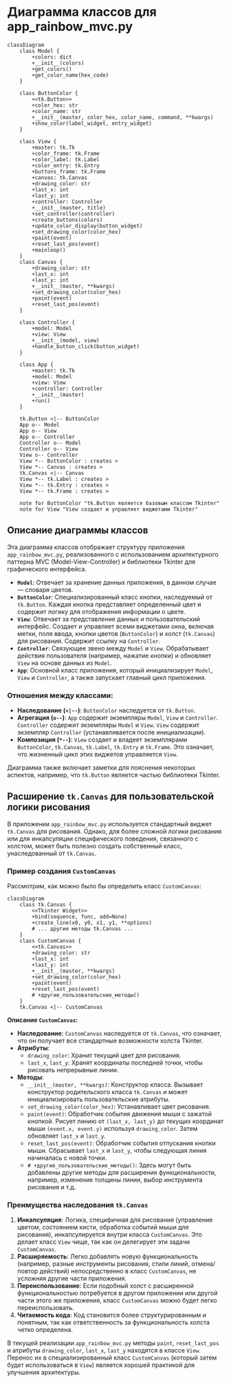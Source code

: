 # Диаграмма классов для app_rainbow_mvc.py

```mermaid
classDiagram
    class Model {
        +colors: dict
        +__init__(colors)
        +get_colors()
        +get_color_name(hex_code)
    }

    class ButtonColor {
        <<tk.Button>>
        +color_hex: str
        +color_name: str
        +__init__(master, color_hex, color_name, command, **kwargs)
        +show_color(label_widget, entry_widget)
    }

    class View {
        +master: tk.Tk
        +color_frame: tk.Frame
        +color_label: tk.Label
        +color_entry: tk.Entry
        +buttons_frame: tk.Frame
        +canvas: tk.Canvas
        +drawing_color: str
        +last_x: int
        +last_y: int
        +controller: Controller
        +__init__(master, title)
        +set_controller(controller)
        +create_buttons(colors)
        +update_color_display(button_widget)
        +set_drawing_color(color_hex)
        +paint(event)
        +reset_last_pos(event)
        +mainloop()
    }
    class Canvas {
        +drawing_color: str
        +last_x: int
        +last_y: int
        +__init__(master, **kwargs)
        +set_drawing_color(color_hex)
        +paint(event)
        +reset_last_pos(event)
    }

    class Controller {
        +model: Model
        +view: View
        +__init__(model, view)
        +handle_button_click(button_widget)
    }

    class App {
        +master: tk.Tk
        +model: Model
        +view: View
        +controller: Controller
        +__init__(master)
        +run()
    }

    tk.Button <|-- ButtonColor
    App o-- Model
    App o-- View
    App o-- Controller
    Controller o-- Model
    Controller o-- View
    View o-- Controller
    View *-- ButtonColor : creates >
    View *-- Canvas : creates >
    tk.Canvas <|-- Canvas
    View *-- tk.Label : creates >
    View *-- tk.Entry : creates >
    View *-- tk.Frame : creates >

    note for ButtonColor "tk.Button является базовым классом Tkinter"
    note for View "View создает и управляет виджетами Tkinter"

```

## Описание диаграммы классов

Эта диаграмма классов отображает структуру приложения `app_rainbow_mvc.py`, реализованного с использованием архитектурного паттерна MVC (Model-View-Controller) и библиотеки Tkinter для графического интерфейса.

- **`Model`**: Отвечает за хранение данных приложения, в данном случае — словаря цветов.
- **`ButtonColor`**: Специализированный класс кнопки, наследуемый от `tk.Button`. Каждая кнопка представляет определенный цвет и содержит логику для отображения информации о цвете.
- **`View`**: Отвечает за представление данных и пользовательский интерфейс. Создает и управляет всеми виджетами окна, включая метки, поля ввода, кнопки цветов (`ButtonColor`) и холст (`tk.Canvas`) для рисования. Содержит ссылку на `Controller`.
- **`Controller`**: Связующее звено между `Model` и `View`. Обрабатывает действия пользователя (например, нажатие кнопки) и обновляет `View` на основе данных из `Model`.
- **`App`**: Основной класс приложения, который инициализирует `Model`, `View` и `Controller`, а также запускает главный цикл приложения.

### Отношения между классами:
- **Наследование (`<|--`)**: `ButtonColor` наследуется от `tk.Button`.
- **Агрегация (`o--`)**: `App` содержит экземпляры `Model`, `View` и `Controller`. `Controller` содержит экземпляры `Model` и `View`. `View` содержит экземпляр `Controller` (устанавливается после инициализации).
- **Композиция (`*--`)**: `View` создает и владеет экземплярами `ButtonColor`, `tk.Canvas`, `tk.Label`, `tk.Entry` и `tk.Frame`. Это означает, что жизненный цикл этих виджетов управляется `View`.

Диаграмма также включает заметки для пояснения некоторых аспектов, например, что `tk.Button` является частью библиотеки Tkinter.

## Расширение `tk.Canvas` для пользовательской логики рисования

В приложении `app_rainbow_mvc.py` используется стандартный виджет `tk.Canvas` для рисования. Однако, для более сложной логики рисования или для инкапсуляции специфического поведения, связанного с холстом, может быть полезно создать собственный класс, унаследованный от `tk.Canvas`.

### Пример создания `CustomCanvas`

Рассмотрим, как можно было бы определить класс `CustomCanvas`:

```mermaid
classDiagram
    class tk.Canvas {
        <<Tkinter Widget>>
        +bind(sequence, func, add=None)
        +create_line(x0, y0, x1, y1, **options)
        # ... другие методы tk.Canvas ...
    }
    class CustomCanvas {
        <<tk.Canvas>>
        +drawing_color: str
        +last_x: int
        +last_y: int
        +__init__(master, **kwargs)
        +set_drawing_color(color_hex)
        +paint(event)
        +reset_last_pos(event)
        # +другие_пользовательские_методы()
    }
    tk.Canvas <|-- CustomCanvas
```

**Описание `CustomCanvas`:**

-   **Наследование**: `CustomCanvas` наследуется от `tk.Canvas`, что означает, что он получает все стандартные возможности холста Tkinter.
-   **Атрибуты**:
    -   `drawing_color`: Хранит текущий цвет для рисования.
    -   `last_x`, `last_y`: Хранят координаты последней точки, чтобы рисовать непрерывные линии.
-   **Методы**:
    -   `__init__(master, **kwargs)`: Конструктор класса. Вызывает конструктор родительского класса `tk.Canvas` и может инициализировать пользовательские атрибуты.
    -   `set_drawing_color(color_hex)`: Устанавливает цвет рисования.
    -   `paint(event)`: Обработчик события движения мыши с зажатой кнопкой. Рисует линию от `(last_x, last_y)` до текущих координат мыши `(event.x, event.y)` используя `drawing_color`. Затем обновляет `last_x` и `last_y`.
    -   `reset_last_pos(event)`: Обработчик события отпускания кнопки мыши. Сбрасывает `last_x` и `last_y`, чтобы следующая линия начиналась с новой точки.
    -   `# +другие_пользовательские_методы()`: Здесь могут быть добавлены другие методы для расширения функциональности, например, изменение толщины линии, выбор инструмента рисования и т.д.

### Преимущества наследования `tk.Canvas`

1.  **Инкапсуляция**: Логика, специфичная для рисования (управление цветом, состоянием кисти, обработка событий мыши для рисования), инкапсулируется внутри класса `CustomCanvas`. Это делает класс `View` чище, так как он делегирует эти задачи `CustomCanvas`.
2.  **Расширяемость**: Легко добавлять новую функциональность (например, разные инструменты рисования, стили линий, отмена/повтор действий) непосредственно в класс `CustomCanvas`, не усложняя другие части приложения.
3.  **Переиспользование**: Если подобный холст с расширенной функциональностью потребуется в другом приложении или другой части этого же приложения, класс `CustomCanvas` можно будет легко переиспользовать.
4.  **Читаемость кода**: Код становится более структурированным и понятным, так как ответственность за функциональность холста четко определена.

В текущей реализации `app_rainbow_mvc.py` методы `paint`, `reset_last_pos` и атрибуты `drawing_color`, `last_x`, `last_y` находятся в классе `View`. Перенос их в специализированный класс `CustomCanvas` (который затем будет использоваться в `View`) является хорошей практикой для улучшения архитектуры.
